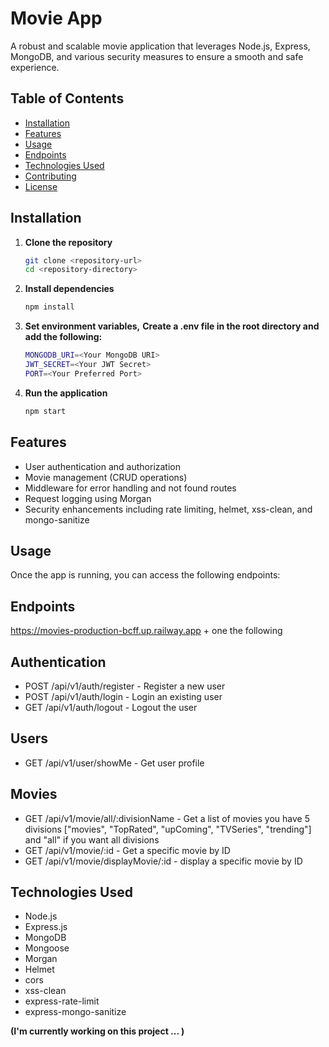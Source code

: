 # Movie App

A robust and scalable movie application that leverages Node.js, Express, MongoDB, and various security measures to ensure a smooth and safe experience.

## Table of Contents
- [Installation](#installation)
- [Features](#features)
- [Usage](#usage)
- [Endpoints](#endpoints)
- [Technologies Used](#technologies-used)
- [Contributing](#contributing)
- [License](#license)

## Installation

1. **Clone the repository**
    ```bash
    git clone <repository-url>
    cd <repository-directory>

2. **Install dependencies**
    ```bash
    npm install

2. **Set environment variables,** 
**Create a .env file in the root directory and add the following:**
    ```bash
    MONGODB_URI=<Your MongoDB URI>
    JWT_SECRET=<Your JWT Secret>
    PORT=<Your Preferred Port>

3. **Run the application**
    ```bash
    npm start

## Features
- User authentication and authorization
- Movie management (CRUD operations)
- Middleware for error handling and not found routes
- Request logging using Morgan
- Security enhancements including rate limiting, helmet, xss-clean, and mongo-sanitize

## Usage
Once the app is running, you can access the following endpoints:

## Endpoints
https://movies-production-bcff.up.railway.app + one the following

## Authentication
- POST /api/v1/auth/register - Register a new user
- POST /api/v1/auth/login - Login an existing user
- GET /api/v1/auth/logout - Logout the user

## Users
- GET /api/v1/user/showMe - Get user profile

## Movies
- GET /api/v1/movie/all/:divisionName - Get a list of movies
  you have 5 divisions ["movies", "TopRated", "upComing", "TVSeries", "trending"] and "all" if you want all divisions 
- GET /api/v1/movie/:id - Get a specific movie by ID
- GET /api/v1/movie/displayMovie/:id - display a specific movie by ID

## Technologies Used
- Node.js
- Express.js
- MongoDB
- Mongoose
- Morgan
- Helmet
- cors
- xss-clean
- express-rate-limit
- express-mongo-sanitize

**(I'm currently working on this project ... )**
